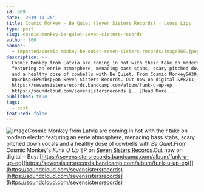 ```yaml
---
id: 969
date: '2019-11-26'
title: Cosmic Monkey - Be Quiet (Seven Sisters Records) - Loose Lips
type: post
slug: cosmic-monkey-be-quiet-seven-sisters-records
author: 100
banner:
  - imported/cosmic-monkey-be-quiet-seven-sisters-records/image969.jpeg
description: >-
  Cosmic Monkey from Latvia are coming in hot with their take on modern electro
  featuring an eerie atmosphere, menacing bass stabs, scary pitched down vocals
  and a healthy dose of cowbells with Be Quiet. From Cosmic Monkey&#39;s Funk U
  Up&nbsp;EP&nbsp;on Seven Sisters Records. Out now on digital &#8211; Buy:
  https://sevensistersrecords.bandcamp.com/album/funk-u-up-ep
  https://soundcloud.com/sevensistersrecords [...]Read More...
published: true
tags:
  - post
featured: false
---
```

![image](../imported/cosmic-monkey-be-quiet-seven-sisters-records/image969.jpeg)Cosmic Monkey from Latvia are coming in hot with their take on modern electro featuring an eerie atmosphere, menacing bass stabs, scary pitched down vocals and a healthy dose of cowbells with _Be Quiet_.From Cosmic Monkey's _Funk U Up_ EP on [Seven Sisters Records](https://sevensistersrecords.bandcamp.com/).Out now on digital – Buy: [](https://sevensistersrecords.bandcamp.com/album/funk-u-up-ep?fbclid=IwAR21s3UXIk9-s9NLCJcHC8o6IfB4OEnVPBDhXP8ysb428J3FiOioPHsokmw)[https://sevensistersrecords.bandcamp.com/album/funk-u-up-ep](https://sevensistersrecords.bandcamp.com/album/funk-u-up-ep)[](https://soundcloud.com/sevensistersrecords)[https://soundcloud.com/sevensistersrecords](https://soundcloud.com/sevensistersrecords)